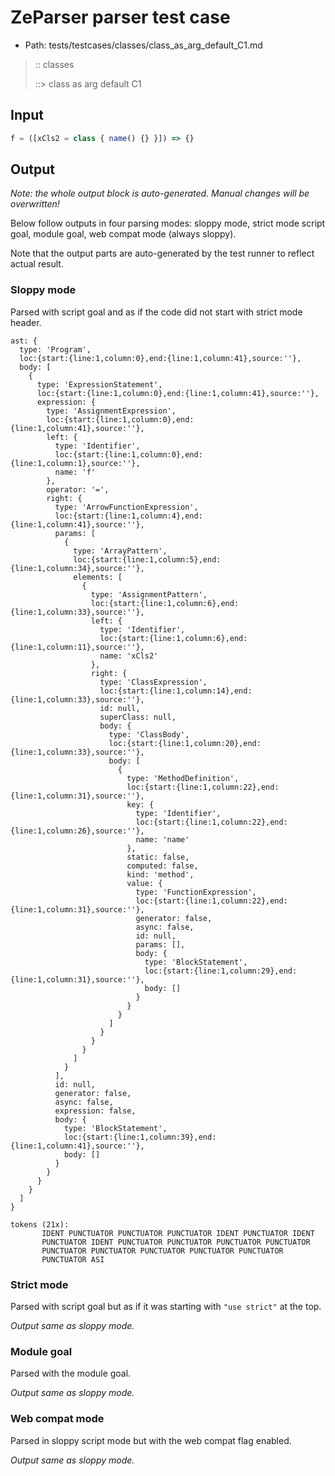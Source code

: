 # ZeParser parser test case

- Path: tests/testcases/classes/class_as_arg_default_C1.md

> :: classes
>
> ::> class as arg default C1

## Input

`````js
f = ([xCls2 = class { name() {} }]) => {}
`````

## Output

_Note: the whole output block is auto-generated. Manual changes will be overwritten!_

Below follow outputs in four parsing modes: sloppy mode, strict mode script goal, module goal, web compat mode (always sloppy).

Note that the output parts are auto-generated by the test runner to reflect actual result.

### Sloppy mode

Parsed with script goal and as if the code did not start with strict mode header.

`````
ast: {
  type: 'Program',
  loc:{start:{line:1,column:0},end:{line:1,column:41},source:''},
  body: [
    {
      type: 'ExpressionStatement',
      loc:{start:{line:1,column:0},end:{line:1,column:41},source:''},
      expression: {
        type: 'AssignmentExpression',
        loc:{start:{line:1,column:0},end:{line:1,column:41},source:''},
        left: {
          type: 'Identifier',
          loc:{start:{line:1,column:0},end:{line:1,column:1},source:''},
          name: 'f'
        },
        operator: '=',
        right: {
          type: 'ArrowFunctionExpression',
          loc:{start:{line:1,column:4},end:{line:1,column:41},source:''},
          params: [
            {
              type: 'ArrayPattern',
              loc:{start:{line:1,column:5},end:{line:1,column:34},source:''},
              elements: [
                {
                  type: 'AssignmentPattern',
                  loc:{start:{line:1,column:6},end:{line:1,column:33},source:''},
                  left: {
                    type: 'Identifier',
                    loc:{start:{line:1,column:6},end:{line:1,column:11},source:''},
                    name: 'xCls2'
                  },
                  right: {
                    type: 'ClassExpression',
                    loc:{start:{line:1,column:14},end:{line:1,column:33},source:''},
                    id: null,
                    superClass: null,
                    body: {
                      type: 'ClassBody',
                      loc:{start:{line:1,column:20},end:{line:1,column:33},source:''},
                      body: [
                        {
                          type: 'MethodDefinition',
                          loc:{start:{line:1,column:22},end:{line:1,column:31},source:''},
                          key: {
                            type: 'Identifier',
                            loc:{start:{line:1,column:22},end:{line:1,column:26},source:''},
                            name: 'name'
                          },
                          static: false,
                          computed: false,
                          kind: 'method',
                          value: {
                            type: 'FunctionExpression',
                            loc:{start:{line:1,column:22},end:{line:1,column:31},source:''},
                            generator: false,
                            async: false,
                            id: null,
                            params: [],
                            body: {
                              type: 'BlockStatement',
                              loc:{start:{line:1,column:29},end:{line:1,column:31},source:''},
                              body: []
                            }
                          }
                        }
                      ]
                    }
                  }
                }
              ]
            }
          ],
          id: null,
          generator: false,
          async: false,
          expression: false,
          body: {
            type: 'BlockStatement',
            loc:{start:{line:1,column:39},end:{line:1,column:41},source:''},
            body: []
          }
        }
      }
    }
  ]
}

tokens (21x):
       IDENT PUNCTUATOR PUNCTUATOR PUNCTUATOR IDENT PUNCTUATOR IDENT
       PUNCTUATOR IDENT PUNCTUATOR PUNCTUATOR PUNCTUATOR PUNCTUATOR
       PUNCTUATOR PUNCTUATOR PUNCTUATOR PUNCTUATOR PUNCTUATOR
       PUNCTUATOR ASI
`````

### Strict mode

Parsed with script goal but as if it was starting with `"use strict"` at the top.

_Output same as sloppy mode._

### Module goal

Parsed with the module goal.

_Output same as sloppy mode._

### Web compat mode

Parsed in sloppy script mode but with the web compat flag enabled.

_Output same as sloppy mode._
